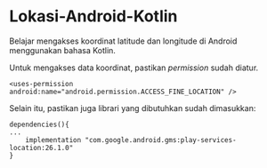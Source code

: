 # Lokasi-Android-Kotlin

Belajar mengakses koordinat latitude dan longitude di Android menggunakan bahasa Kotlin.

Untuk mengakses data koordinat, pastikan _permission_ sudah diatur.

```
<uses-permission android:name="android.permission.ACCESS_FINE_LOCATION" />
```

Selain itu, pastikan juga librari yang dibutuhkan sudah dimasukkan:

```
dependencies(){
...
    implementation "com.google.android.gms:play-services-location:26.1.0"
}
```
